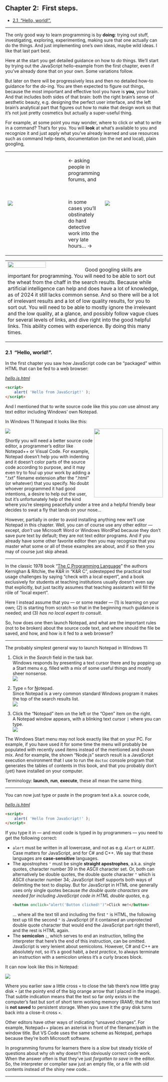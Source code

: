 ## Chapter 2: &nbsp;First steps.

<!-- START doctoc generated TOC please keep comment here to allow auto update -->
<!-- DON'T EDIT THIS SECTION, INSTEAD RE-RUN doctoc TO UPDATE -->
<!-- **Table of Contents**  *generated with [DocToc](https://github.com/thlorenz/doctoc)* -->

- [2.1 &nbsp;“Hello, world!”.](#21-hello-world)

<!-- END doctoc generated TOC please keep comment here to allow auto update -->

---

The only good way to learn programming is by **doing**: trying out stuff, investigating, exploring, experimenting, making sure that one actually can do the things. And just implementing one’s own ideas, maybe wild ideas. I like that last part best.

Here at the start you get detailed guidance on how to *do* things. We’ll start by trying out the JavaScript hello-example from the first chapter, even if you’ve already done that on your own. Some variations follow.

But later on there will be progressively less and then no detailed how-to guidance for the *do*-ing. You are then expected to figure out things, because the most important and effective tool you have is **you**, your brain. And that includes both sides of that brain: both the right brain’s sense of aesthetic beauty, e.g. designing the perfect user interface, and the left brain’s analytical part that figures out how to make that design work so that it’s not just pretty cosmetics but actually a super-useful thing.

For example, at some point you may wonder, where to click or what to write in a command? That’s for you. You will **look** at what’s available to you and recognize it and just apply what you’ve already learned and use resources such as command help-texts, documentation (on the net and local), plain googling,

<table width="100%" border="0">
<tr>
<td width="180"><img src="images/community.png"></td>
<td valign="top">

&larr; asking people in programming  forums, and

<p>&nbsp;</p>

in some cases you’ll obstinately do hard
detective work into the very late hours&hellip; &rarr;
</td>
<td width="180"><img src="images/sherlock.jpg"></td>
</tr>
</table>

<table width="100%" border="0"><td>
<img src="images/googling.jpg" width="50%" align="left">

Good googling skills are important for programming. You will need to be able to sort out the wheat from the chaff in the search results. Because while artificial intelligence can help and does have a lot of knowledge, as of 2024 it still lacks common sense. And so there will be a lot of irrelevant results and a lot of low quality results, for you to sort out. You will need to be able to mostly ignore the irrelevant and the low quality, at a glance, and possibly follow vague clues for several levels of links, and dive right into the good helpful links. This ability comes with experience. By doing this many times.
</td></table>

### 2.1 &nbsp;“Hello, world!”.

In the first chapter you saw how JavaScript code can be “packaged” within HTML that can be fed to a web browser:

[*hello.js.html*](code/hello.js.html)

```html
<script>
    alert( 'Hello from JavaScript!' );
</script>
```

And I mentioned that to write source code like this you *can* use almost any text editor including Windows’ own Notepad.

In Windows 11 Notepad it looks like this:

<img src="images/sshot-notepad-hello.png">

<img src="images/helpful bear.jpg" width="220" align="right">

Shortly you will need a better source code editor, a programmer’s editor like Notepad++ or Visual Code. For example, Notepad doesn’t help you with indenting and it doesn’t color parts of the source code according to purpose, and it may even try to foul up your work by adding a “.txt” filename extension after the “.html” (or whatever) that you specify. No doubt whoever programmed it had good intentions, a desire to help out the user, but it’s unfortunately help of the kind where you’re sleeping peacefully under a tree and a helpful friendly bear decides to swat a fly that lands on your nose&hellip;

However, partially in order to avoid installing anything new we’ll use Notepad in this chapter. Well, you can of course use any other editor &mdash; except, *don’t* use Microsoft Word or Windows WordPad because they don’t save pure text by default; they are not text editor programs. And if you already have some other favorite editor then you may recognize that you master what some or all of these examples are about, and if so then you may of course just skip ahead.

---

In the classic 1978 book “[The C Programming Language](https://en.wikipedia.org/wiki/The_C_Programming_Language)” the authors Kernighan & Ritchie, the K&R in “K&R C”, sidestepped the practical tool usage challenges by saying “check with a local expert”, and a book exclusively for students at teaching institutions usually doesn’t even say that explicitly, but just tacitly assumes that teaching assistants will fill the rôle of “local expert”.

Here I instead assume that you &mdash; or some reader &mdash; (1) is learning on your own; (2) is starting from scratch so that in the beginning much guidance is needed; and (3) *has no local expert to consult*.

So, how does one then launch Notepad, and what are the important rules (not to be broken) about the source code text, and where should the file be saved, and how, and how is it fed to a web browser?

---

The probably simplest general way to launch Notepad in Windows 11:

1.  Click in the *Search* field in the task bar.  
    Windows responds by presenting a text cursor there and by popping up a Start menu e.g. filled with a mix of some useful things and mostly sheer nonsense.  
    <img src="images/run notepad/sshot-1.activated-search.annotated.png">

2.  Type `n` for <u>N</u>otepad.  
    Since Notepad is a very common standard Windows program it makes the top of the search results list.  
    <img src="images/run notepad/sshot-2.after-typed-n.annotated.png">

3.  Click the “Notepad” item on the left or the “Open” item on the right.  
    A Notepad window appears, with a blinking text cursor `|` where you can type.  
    <img src="images/run notepad/sshot-4.running.png">

The Windows Start menu may not look exactly like that on your PC. For example, if you have used it for some time the menu will probably be populated with recently used items instead of the mentioned and shown mix. And for example, the shown “Node.js” search result is a JavaScript execution environment that I use to run the `doctoc` console program that generates the tables of contents in this book, and that you probably don’t (yet) have installed on your computer.

Terminology: **launch**, **run**, **execute**, these all mean the same thing.

---

You can now just type or paste in the program text a.k.a. source code,

[*hello.js.html*](code/hello.js.html)

```html
<script>
    alert( 'Hello from JavaScript!' );
</script>
```

If you type it in &mdash; and most code is typed in by programmers &mdash; you need to get the following correct:

* `alert` must be written in all lowercase, and not as e.g. `Alert` or `ALERT`. Case matters for JavaScript, and for C# and C++. We say that these languages are **case-sensitive** languages.
* The apostrophes **`'`** must be single **straight apostrophes**, a.k.a. single quotes, character number 39 in the ASCII character set. Or,  both can alternatively be double quotes, the double quote character `"` which is ASCII character number 34; JavaScript itself supports both ways of delimiting the text to display. But for JavaScript in HTML one generally uses only single quotes because *the double quote characters are needed for including JavaScript code in HTML double quotes*, e.g.
  ```html
  <button onclick="alert('Button clicked!')">Click me!</button>
  ```
  &hellip; where all the text till and including the first `"` is HTML, the following text up till the second `"` is JavaScript (if it contained an unprotected double quote character that would end the JavaScript part right there!), and the rest is HTML again.
* The **semicolon** `;`, which serves to end an instruction, telling the interpreter that here’s the end of this instruction, can be omitted. JavaScript is very lenient about semicolons. However, C# and C++ are absolutely not, so it’s a good habit, a *best practice*, to always terminate an instruction with a semicolon unless it’s a curly braces block.

It can now look like this in Notepad:

<img src="images/sshot-notepad-unsaved.annotated.png">

Where you earlier saw a little cross `×` to close the tab there’s now little gray disk `•` (at the pointy end of the big orange arrow that I placed in the image). That subtle indication means that the text so far only exists in the computer’s fast but sort of short term working memory (RAM); that the text is **not saved** to persistent storage. When you save it the gray disk turns back into a close-it cross `×`.

Other editors have other ways of indicating “unsaved changes”. For example, Notepad++ places an asterisk in front of the filename/path in the window title. But VS Code uses the same scheme as Notepad, perhaps because they’re both Microsoft software.

In programming forums for learners there is a slow but steady trickle of questions about why oh why doesn’t this obviously correct code work. When the answer often is that they’ve just *forgotten to save* in the editor. So, the interpreter or compiler saw just an empty file, or a file with old contents instead of the shiny new code&hellip;

---
